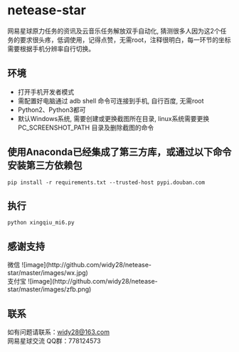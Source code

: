 # netease-star
网易星球原力任务的资讯及云音乐任务解放双手自动化, 猜测很多人因为这2个任务的要求很头疼，低调使用，记得点赞，无需root，注释很明白，每一环节的坐标需要根据手机分辨率自行切换。

## 环境
* 打开手机开发者模式
* 需配置好电脑通过 adb shell 命令可连接到手机, 自行百度, 无需root
* Python2、Python3都可<br>
* 默认Windows系统, 需要创建或更换截图所在目录, linux系统需要更换 PC_SCREENSHOT_PATH 目录及删除截图的命令

## 使用Anaconda已经集成了第三方库，或通过以下命令安装第三方依赖包
```
pip install -r requirements.txt --trusted-host pypi.douban.com
```

## 执行
```
python xingqiu_mi6.py
```
## 感谢支持
<div>
    <span>微信</span>
    ![image](http://github.com/widy28/netease-star/master/images/wx.jpg)
</div>
<div>
    <span>支付宝</span>
    ![image](http://github.com/widy28/netease-star/master/images/zfb.png)
</div>

## 联系
如有问题请联系：widy28@163.com<br>
网易星球交流 QQ群：778124573
